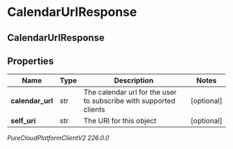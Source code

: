 # CalendarUrlResponse

## CalendarUrlResponse

## Properties

|Name | Type | Description | Notes|
|------------ | ------------- | ------------- | -------------|
| **calendar_url** | str | The calendar url for the user to subscribe with supported clients | [optional] |
| **self_uri** | str | The URI for this object | [optional] |



_PureCloudPlatformClientV2 226.0.0_
